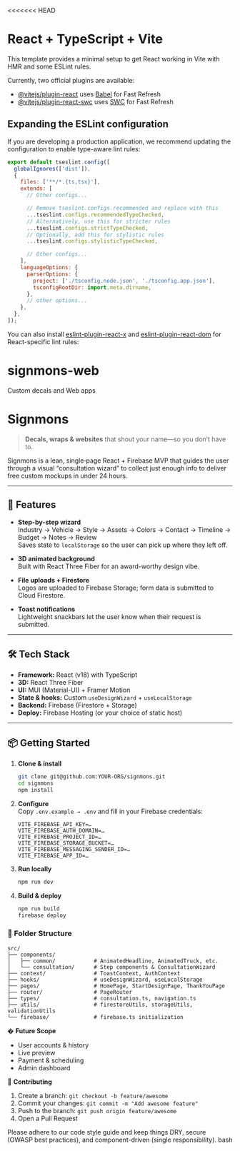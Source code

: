 <<<<<<< HEAD

# React + TypeScript + Vite

This template provides a minimal setup to get React working in Vite with HMR and some ESLint rules.

Currently, two official plugins are available:

- [@vitejs/plugin-react](https://github.com/vitejs/vite-plugin-react/blob/main/packages/plugin-react) uses [Babel](https://babeljs.io/) for Fast Refresh
- [@vitejs/plugin-react-swc](https://github.com/vitejs/vite-plugin-react/blob/main/packages/plugin-react-swc) uses [SWC](https://swc.rs/) for Fast Refresh

## Expanding the ESLint configuration

If you are developing a production application, we recommend updating the configuration to enable type-aware lint rules:

```js
export default tseslint.config([
  globalIgnores(['dist']),
  {
    files: ['**/*.{ts,tsx}'],
    extends: [
      // Other configs...

      // Remove tseslint.configs.recommended and replace with this
      ...tseslint.configs.recommendedTypeChecked,
      // Alternatively, use this for stricter rules
      ...tseslint.configs.strictTypeChecked,
      // Optionally, add this for stylistic rules
      ...tseslint.configs.stylisticTypeChecked,

      // Other configs...
    ],
    languageOptions: {
      parserOptions: {
        project: ['./tsconfig.node.json', './tsconfig.app.json'],
        tsconfigRootDir: import.meta.dirname,
      },
      // other options...
    },
  },
]);
```

You can also install [eslint-plugin-react-x](https://github.com/Rel1cx/eslint-react/tree/main/packages/plugins/eslint-plugin-react-x) and [eslint-plugin-react-dom](https://github.com/Rel1cx/eslint-react/tree/main/packages/plugins/eslint-plugin-react-dom) for React-specific lint rules:

# signmons-web

Custom decals and Web apps

# Signmons

> **Decals, wraps & websites** that shout your name—so you don’t have to.

Signmons is a lean, single‐page React + Firebase MVP that guides the user through a visual “consultation wizard” to collect just enough info to deliver free custom mockups in under 24 hours.

---

## 🚀 Features

- **Step-by-step wizard**  
  Industry → Vehicle → Style → Assets → Colors → Contact → Timeline → Budget → Notes → Review  
  Saves state to `localStorage` so the user can pick up where they left off.

- **3D animated background**  
  Built with React Three Fiber for an award-worthy design vibe.

- **File uploads + Firestore**  
  Logos are uploaded to Firebase Storage; form data is submitted to Cloud Firestore.

- **Toast notifications**  
  Lightweight snackbars let the user know when their request is submitted.

---

## 🛠 Tech Stack

- **Framework:** React (v18) with TypeScript
- **3D:** React Three Fiber
- **UI:** MUI (Material-UI) + Framer Motion
- **State & hooks:** Custom `useDesignWizard` + `useLocalStorage`
- **Backend:** Firebase (Firestore + Storage)
- **Deploy:** Firebase Hosting (or your choice of static host)

---

## 📦 Getting Started

1. **Clone & install**

   ```bash
   git clone git@github.com:YOUR-ORG/signmons.git
   cd signmons
   npm install
   ```

2. **Configure**  
   Copy `.env.example → .env` and fill in your Firebase credentials:

   ```properties
   VITE_FIREBASE_API_KEY=…
   VITE_FIREBASE_AUTH_DOMAIN=…
   VITE_FIREBASE_PROJECT_ID=…
   VITE_FIREBASE_STORAGE_BUCKET=…
   VITE_FIREBASE_MESSAGING_SENDER_ID=…
   VITE_FIREBASE_APP_ID=…
   ```

3. **Run locally**

   ```bash
   npm run dev
   ```

4. **Build & deploy**
   ```bash
   npm run build
   firebase deploy
   ```

### 📂 Folder Structure

```
src/
├── components/
│   ├── common/            # AnimatedHeadline, AnimatedTruck, etc.
│   └── consultation/      # Step components & ConsultationWizard
├── context/               # ToastContext, AuthContext
├── hooks/                 # useDesignWizard, useLocalStorage
├── pages/                 # HomePage, StartDesignPage, ThankYouPage
├── router/                # PageRouter
├── types/                 # consultation.ts, navigation.ts
├── utils/                 # firestoreUtils, storageUtils, validationUtils
└── firebase/              # firebase.ts initialization
```

� **Future Scope**

- User accounts & history
- Live preview
- Payment & scheduling
- Admin dashboard

📝 **Contributing**

1. Create a branch: `git checkout -b feature/awesome`
2. Commit your changes: `git commit -m "Add awesome feature"`
3. Push to the branch: `git push origin feature/awesome`
4. Open a Pull Request

Please adhere to our code style guide and keep things DRY, secure (OWASP best practices), and component-driven (single responsibility).
bash
